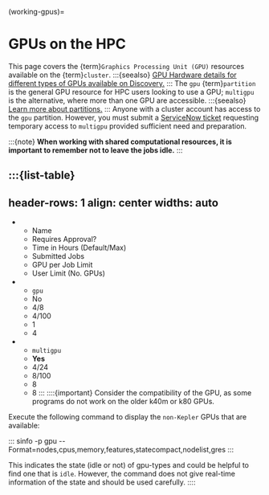 (working-gpus)=
# GPUs on the HPC
This page covers the {term}`Graphics Processing Unit (GPU)` resources available on the {term}`cluster`.
:::{seealso}
[GPU Hardware details for different types of GPUs available on Discovery.](../hardware/hardware_overview.md#gpu-hardware)
:::
The `gpu` {term}`partition` is the general GPU resource for HPC users looking to use a GPU; `multigpu` is the alternative, where more than one GPU are accessible.
:::{seealso}
[Learn more about partitions.](../hardware/partitions.md)
:::
Anyone with a cluster account has access to the `gpu` partition. However, you must submit a [ServiceNow ticket] requesting temporary access to `multigpu` provided sufficient need and preparation.

:::{note}
**When working with shared computational resources, it is important to remember not to leave the jobs idle.**
:::

:::{list-table}
--------------
header-rows: 1
align: center
widths: auto
--------------

* - Name
  - Requires Approval?
  - Time in Hours (Default/Max)
  - Submitted Jobs
  - GPU per Job Limit
  - User Limit (No. GPUs)
* - `gpu`
  - No
  - 4/8
  - 4/100
  - 1
  - 4
* - `multigpu`
  - **Yes**
  - 4/24
  - 8/100
  - 8
  - 8
:::
::::{important}
Consider the compatibility of the GPU, as some programs do not work on the older k40m or k80 GPUs.

Execute the following command to display the `non-Kepler` GPUs that are available:

:::
sinfo -p gpu --Format=nodes,cpus,memory,features,statecompact,nodelist,gres
:::

This indicates the state (idle or not) of gpu-types and could be helpful to find one that is `idle`. However, the command does not give real-time information of the state and should be used carefully.
::::

[ServiceNow ticket]: https://bit.ly/NURC-PartitionAccess

